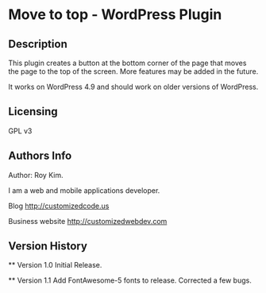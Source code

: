 # Move to top - WordPress Plugin

## Description

This plugin creates a button at the bottom corner of the page that moves the page to the top of the screen.
More features may be added in the future.

It works on WordPress 4.9 and should work on older versions of WordPress.

## Licensing
GPL v3

## Authors Info
Author: Roy Kim.

I am a web and mobile applications developer.

Blog
http://customizedcode.us

Business website
http://customizedwebdev.com

## Version History
** Version 1.0
Initial Release.

** Version 1.1
Add FontAwesome-5 fonts to release.
Corrected a few bugs.
